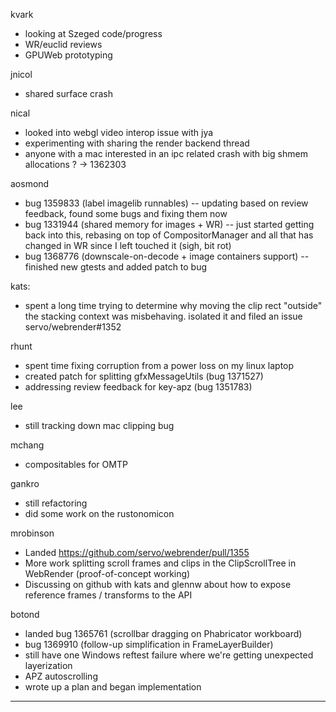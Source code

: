 kvark
* looking at Szeged code/progress
* WR/euclid reviews
* GPUWeb prototyping



jnicol
* shared surface crash



nical
* looked into webgl video interop issue with jya
* experimenting with sharing the render backend thread
* anyone with a mac interested in an ipc related crash with big shmem allocations ? -> 1362303



aosmond
* bug 1359833 (label imagelib runnables) -- updating based on review feedback, found some bugs and fixing them now
* bug 1331944 (shared memory for images + WR) -- just started getting back into this, rebasing on top of CompositorManager and all that has changed in WR since I left touched it (sigh, bit rot)
* bug 1368776 (downscale-on-decode + image containers support) -- finished new gtests and added patch to bug



kats:
* spent a long time trying to determine why moving the clip rect "outside" the stacking context was misbehaving. isolated it and filed an issue servo/webrender#1352





rhunt
* spent time fixing corruption from a power loss on my linux laptop
* created patch for splitting gfxMessageUtils (bug 1371527)
* addressing review feedback for key-apz (bug 1351783)



lee
* still tracking down mac clipping bug



mchang
* compositables for OMTP



gankro
* still refactoring
* did some work on the rustonomicon





mrobinson
* Landed https://github.com/servo/webrender/pull/1355
* More work splitting scroll frames and clips in the ClipScrollTree in WebRender (proof-of-concept working)
* Discussing on github with kats and glennw about how to expose reference frames / transforms to the API



botond
* landed bug 1365761 (scrollbar dragging on Phabricator workboard) 
* bug 1369910 (follow-up simplification in FrameLayerBuilder) 
* still have one Windows reftest failure where we're getting unexpected layerization 
* APZ autoscrolling 
* wrote up a plan and began implementation

________________


